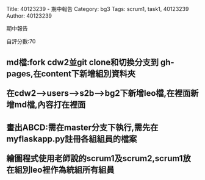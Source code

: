 Title: 40123239 - 期中報告
Category: bg3
Tags: scrum1, task1, 40123239
Author: 40123239


期中報告

<!-- PELICAN_END_SUMMARY -->

自評分數:70

<h2>md檔:fork cdw2並git clone和切換分支到 gh-pages,在content下新增組別資料夾


在cdw2-->users-->s2b-->bg2下新增leo檔,在裡面新增md檔,內容打在裡面


<h2>畫出ABCD:需在master分支下執行,需先在myflaskapp.py註冊各組組員的檔案


繪圖程式使用老師說的scrum1及scrum2,scrum1放在組別leo裡作為統組所有組員
